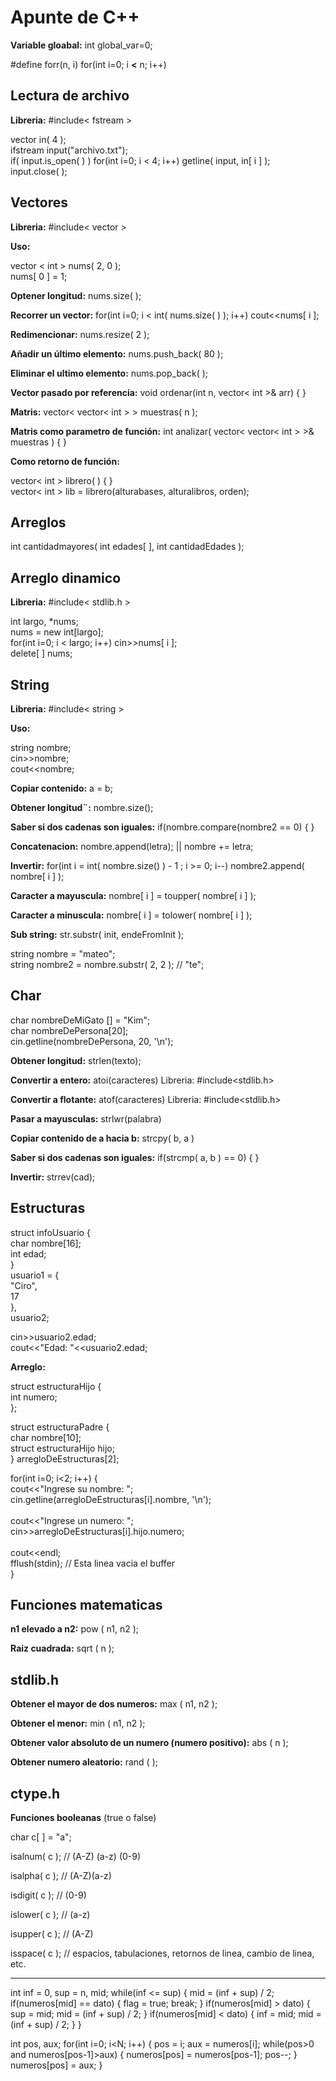 # Apunte de C++

**Variable gloabal:** int global_var=0;

 #define forr(n, i) for(int i=0; i **<** n; i++) 

## Lectura de archivo

**Libreria:** #include< fstream >

vector<string> in( 4 ); </br>
ifstream input("archivo.txt"); </br>
if( input.is_open( ) ) for(int i=0; i < 4; i++) getline( input, in[ i ] ); </br>
input.close( );

## Vectores

**Libreria:** #include< vector >

**Uso:**

vector < int > nums( 2, 0 ); </br>
nums[ 0 ] = 1;

**Optener longitud:** nums.size( );

**Recorrer un vector:** for(int i=0; i < int( nums.size( ) ); i++) cout<<nums[ i ];

**Redimencionar:** nums.resize( 2 );

**Añadir un último elemento:** nums.push_back( 80 );

**Eliminar el ultimo elemento:** nums.pop_back( );

**Vector pasado por referencia:** void ordenar(int n, vector< int >& arr) { }

**Matris:** vector< vector< int > > muestras( n );

**Matris como parametro de función:** int analizar( vector< vector< int > >& muestras ) { }

**Como retorno de función:**
 
vector< int > librero( ) { } </br>
vector< int > lib = librero(alturabases, alturalibros, orden);

## Arreglos

int cantidadmayores( int edades[ ], int cantidadEdades );

## Arreglo dinamico

**Libreria:** #include< stdlib.h >

int largo, *nums; </br>
nums = new int[largo]; </br>
for(int i=0; i < largo; i++) cin>>nums[ i ]; </br>
delete[ ] nums; </br>

## String

**Libreria:** #include< string >

**Uso:**

string nombre; </br>
cin>>nombre; </br>
cout<<nombre; </br>	

**Copiar contenido:** a = b;

**Obtener longitud¨:** nombre.size();

**Saber si dos cadenas son iguales:** if(nombre.compare(nombre2 == 0) { }

**Concatenacion:** nombre.append(letra); || nombre += letra;

**Invertir:** for(int i = int( nombre.size() ) - 1 ; i >= 0; i--) nombre2.append( nombre[ i ] );

**Caracter a mayuscula:** nombre[ i ] = toupper( nombre[ i ] );

**Caracter a minuscula:** nombre[ i ] = tolower( nombre[ i ] );

**Sub string:** str.substr( init, endeFromInit ); 

string nombre = "mateo"; </br>
string nombre2 = nombre.substr( 2, 2 ); // "te";

## Char
char nombreDeMiGato [] = "Kim"; </br>
char nombreDePersona[20]; </br>
cin.getline(nombreDePersona, 20, '\n');

**Obtener longitud:** strlen(texto);

**Convertir a entero:** atoi(caracteres) Libreria: #include<stdlib.h>

**Convertir a flotante:** atof(caracteres) Libreria: #include<stdlib.h>

**Pasar a mayusculas:** strlwr(palabra)

**Copiar contenido de a hacia b:** strcpy( b, a )

**Saber si dos cadenas son iguales:** if(strcmp( a, b ) == 0) { }

**Invertir:** strrev(cad);

## Estructuras 

struct infoUsuario { </br>
	char nombre[16]; </br>
	int edad; </br>
} </br>
usuario1 = { </br>
	"Ciro", </br>
	17 </br>
}, </br>
usuario2;

cin>>usuario2.edad; </br>
cout<<"Edad: "<<usuario2.edad;

**Arreglo:** 

struct estructuraHijo { </br>
	int numero; </br>
}; </br>

struct estructuraPadre { </br>
	char nombre[10]; </br>
	struct estructuraHijo hijo; </br>
} arregloDeEstructuras[2];

for(int i=0; i<2; i++) { </br>
	cout<<"Ingrese su nombre: "; </br>
	cin.getline(arregloDeEstructuras[i].nombre, '\n');</br></br>
	cout<<"Ingrese un numero: "; </br>
	cin>>arregloDeEstructuras[i].hijo.numero; </br></br> 	cout<<endl; </br>fflush(stdin); // Esta linea vacia el buffer </br>
}

## Funciones matematicas

**n1 elevado a n2:** pow ( n1, n2 );

**Raiz cuadrada:** sqrt ( n );

## stdlib.h

**Obtener el mayor de dos numeros:** max ( n1, n2 );

**Obtener el menor:** min ( n1, n2 );

**Obtener valor absoluto de un numero (numero positivo):** abs ( n );

**Obtener numero aleatorio:** rand ( );

## ctype.h

**Funciones booleanas** (true o false)

char c[ ] = "a";

isalnum( c ); // (A-Z) (a-z) (0-9)

isalpha( c ); // (A-Z)(a-z)

isdigit( c ); // (0-9)

islower( c ); // (a-z)

isupper( c ); // (A-Z)

isspace( c ); // espacios, tabulaciones, retornos de linea, cambio de linea, etc.

---

int inf = 0, sup = n, mid;
while(inf <= sup) {
	mid = (inf + sup) / 2;
	if(numeros[mid] == dato) {
		flag = true;
		break;
	}
	if(numeros[mid] > dato) {
		sup = mid;
		mid = (inf + sup) / 2;
	}
	if(numeros[mid] < dato) {
		inf = mid;
		mid = (inf + sup) / 2;
	}
}

int pos, aux;
for(int i=0; i<N; i++) {
	pos = i;
	aux = numeros[i];
	while(pos>0 and numeros[pos-1]>aux) {
	numeros[pos] = numeros[pos-1];
	pos--;
}
numeros[pos] = aux;
}